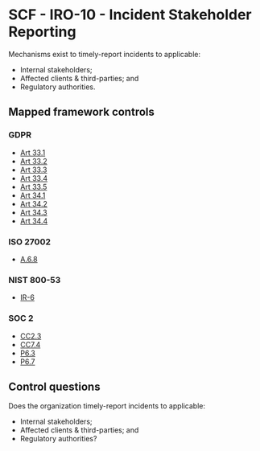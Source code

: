 # SCF - IRO-10 - Incident Stakeholder Reporting
Mechanisms exist to timely-report incidents to applicable:
 - Internal stakeholders; 
 - Affected clients & third-parties; and
 - Regulatory authorities.
## Mapped framework controls
### GDPR
- [Art 33.1](../gdpr/art33.md#Article-331)
- [Art 33.2](../gdpr/art33.md#Article-332)
- [Art 33.3](../gdpr/art33.md#Article-333)
- [Art 33.4](../gdpr/art33.md#Article-334)
- [Art 33.5](../gdpr/art33.md#Article-335)
- [Art 34.1](../gdpr/art34.md#Article-341)
- [Art 34.2](../gdpr/art34.md#Article-342)
- [Art 34.3](../gdpr/art34.md#Article-343)
- [Art 34.4](../gdpr/art34.md#Article-344)
  
### ISO 27002
- [A.6.8](../iso27002/a-6.md#a68)
  
### NIST 800-53
- [IR-6](../nist80053/ir-6.md)
  
### SOC 2
- [CC2.3](../soc2/cc23.md)
- [CC7.4](../soc2/cc74.md)
- [P6.3](../soc2/p63.md)
- [P6.7](../soc2/p67.md)
  
## Control questions
Does the organization timely-report incidents to applicable:
 - Internal stakeholders; 
 - Affected clients & third-parties; and
 - Regulatory authorities?
  